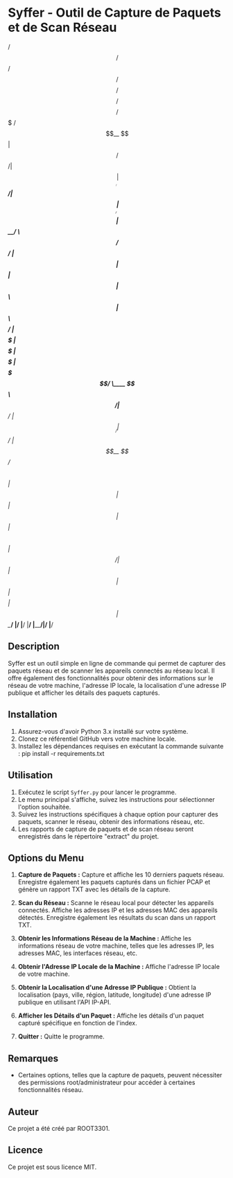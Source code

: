 # Syffer - Outil de Capture de Paquets et de Scan Réseau


  /$$$$$$  /$$     /$$ /$$$$$$$$ /$$$$$$$$ /$$$$$$$$ /$$$$$$$ 
 /$$__  $$|  $$   /$$/| $$_____/| $$_____/| $$_____/| $$__  $$
| $$  \__/ \  $$ /$$/ | $$      | $$      | $$      | $$  \ $$
|  $$$$$$   \  $$$$/  | $$$$$   | $$$$$   | $$$$$   | $$$$$$$/
 \____  $$   \  $$/   | $$__/   | $$__/   | $$__/   | $$__  $$
 /$$  \ $$    | $$    | $$      | $$      | $$      | $$  \ $$
|  $$$$$$/    | $$    | $$      | $$      | $$$$$$$$| $$  | $$
 \______/     |__/    |__/      |__/      |________/|__/  |__/
                                                              
                                                              
                                                              

                                                          

## Description
Syffer est un outil simple en ligne de commande qui permet de capturer des paquets réseau et de scanner les appareils connectés au réseau local. Il offre également des fonctionnalités pour obtenir des informations sur le réseau de votre machine, l'adresse IP locale, la localisation d'une adresse IP publique et afficher les détails des paquets capturés.

## Installation
1. Assurez-vous d'avoir Python 3.x installé sur votre système.
2. Clonez ce référentiel GitHub vers votre machine locale.
3. Installez les dépendances requises en exécutant la commande suivante : pip install -r requirements.txt

## Utilisation
1. Exécutez le script `Syffer.py` pour lancer le programme.
2. Le menu principal s'affiche, suivez les instructions pour sélectionner l'option souhaitée.
3. Suivez les instructions spécifiques à chaque option pour capturer des paquets, scanner le réseau, obtenir des informations réseau, etc.
4. Les rapports de capture de paquets et de scan réseau seront enregistrés dans le répertoire "extract" du projet.

## Options du Menu
1. **Capture de Paquets :** Capture et affiche les 10 derniers paquets réseau. Enregistre également les paquets capturés dans un fichier PCAP et génère un rapport TXT avec les détails de la capture.

2. **Scan du Réseau :** Scanne le réseau local pour détecter les appareils connectés. Affiche les adresses IP et les adresses MAC des appareils détectés. Enregistre également les résultats du scan dans un rapport TXT.

3. **Obtenir les Informations Réseau de la Machine :** Affiche les informations réseau de votre machine, telles que les adresses IP, les adresses MAC, les interfaces réseau, etc.

4. **Obtenir l'Adresse IP Locale de la Machine :** Affiche l'adresse IP locale de votre machine.

5. **Obtenir la Localisation d'une Adresse IP Publique :** Obtient la localisation (pays, ville, région, latitude, longitude) d'une adresse IP publique en utilisant l'API IP-API.

6. **Afficher les Détails d'un Paquet :** Affiche les détails d'un paquet capturé spécifique en fonction de l'index.

7. **Quitter :** Quitte le programme.

## Remarques
- Certaines options, telles que la capture de paquets, peuvent nécessiter des permissions root/administrateur pour accéder à certaines fonctionnalités réseau.

## Auteur
Ce projet a été créé par ROOT3301.

## Licence
Ce projet est sous licence MIT.


